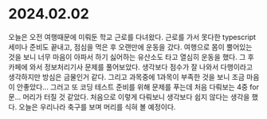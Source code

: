 # 2024.02.02

오늘은 오전 여행때문에 미뤄둔 학교 근로를 다녀왔다. 근로를 가서 못다한 typescript 세미나 준비도 끝내고, 점심을 먹은 후 오랜만에 운동을 갔다. 여행으로 몸이 뿔어있는 것을 보니 너무 마음이 아파서 하기 싫어하는 유산소도 타고 열심히 운동을 했다. 그 후 카페에 와서 정보처리기사 문제를 풀어보았다. 생각보다 점수가 잘 나와서 다행이라고 생각하지만 방심은 금물인거 같다. 그리고 과목중에 1과목이 부족한 것을 보니 조금 마음이 안좋았다... 그러고 또 코딩 테스트 준비를 위해 문제를 푸는데 처음 다뤄보는 4중 for문... 머리가 터질 것 같았다. 처음으로 이렇게 다뤄보니 생각보다 쉽지 않다는 생각을 했다. 오늘은 우리나라 축구를 보며 머리를 식혀 볼 예정이다.
